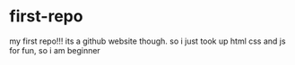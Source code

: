 # first-repo
my first repo!!! its a github website though.
so i just took up html css and js for fun, so i am beginner
